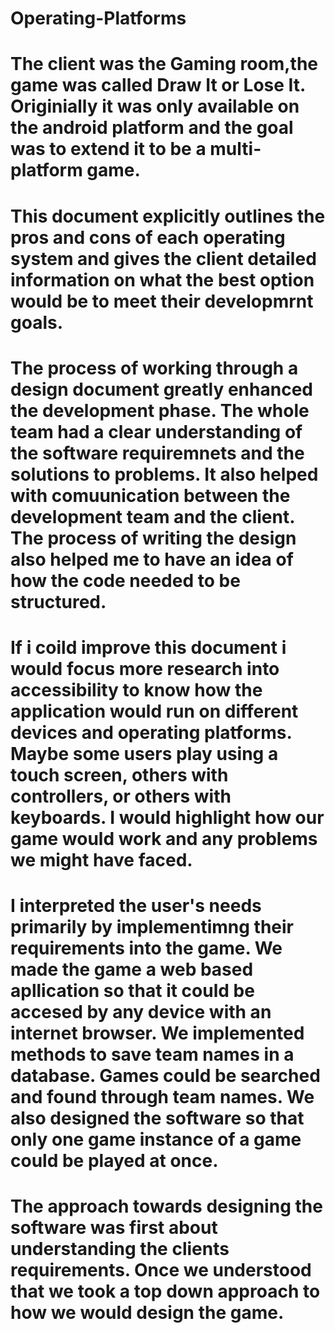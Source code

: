 # Operating-Platforms

# The client was the Gaming room,the game was called Draw It or Lose It. Originially it was only available on the android platform and the goal was to extend it to be a multi-platform game.

# This document explicitly outlines the pros and cons of each operating system and gives the client detailed information on what the best option would be to meet their developmrnt goals.

# The process of working through a design document greatly enhanced the development phase. The whole team had a clear understanding of the software requiremnets and the solutions to problems. It also helped with comuunication between the development team and the client. The process of writing the design also helped me to have an idea of how the code needed to be structured.

# If i coild improve this document i would focus more research into accessibility to know how the application would run on different devices and operating platforms. Maybe some users play using a touch screen, others with controllers, or others with keyboards. I would highlight how our game would work and any problems we might have faced.

# I interpreted the user's needs primarily by implementimng their requirements into the game. We made the game a web based apllication so that it could  be accesed by any device with an internet browser. We implemented methods to save team names in a database. Games could be searched and found through team names. We also designed the software so that only one game instance of a game could be played at once.

# The approach towards designing the software was first about understanding the clients requirements. Once we understood that we took a top down approach to how we would design the game.
